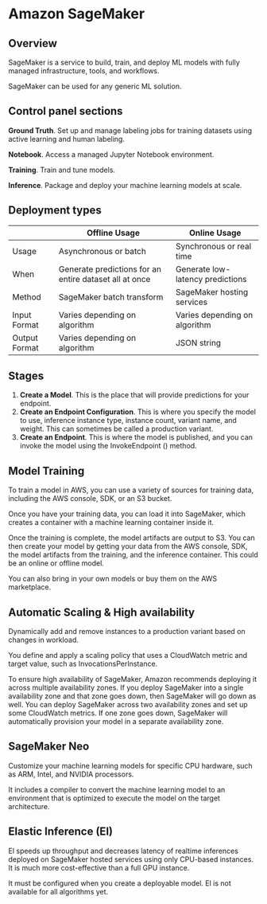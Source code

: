# Amazon SageMaker

## Overview

SageMaker is a service to build, train, and deploy ML models with fully managed infrastructure, tools, and workflows.

SageMaker can be used for any generic ML solution.


## Control panel sections

**Ground Truth**. Set up and manage labeling jobs for training datasets using active learning and human labeling.

**Notebook**. Access a managed Jupyter Notebook environment.

**Training**. Train and tune models.

**Inference**. Package and deploy your machine learning models at scale.


## Deployment types

|  | Offline Usage | Online Usage |
|---|---|---|
| Usage | Asynchronous or batch | Synchronous or real time |
| When | Generate predictions for an entire dataset all at once | Generate low-latency predictions |
| Method | SageMaker batch transform | SageMaker hosting services |
| Input Format | Varies depending on algorithm | Varies depending on algorithm |
| Output Format | Varies depending on algorithm | JSON string |


## Stages

1. **Create a Model**. This is the place that will provide predictions for your endpoint.
1. **Create an Endpoint Configuration**. This is where you specify the model to use, inference instance type, instance count, variant name, and weight. This can sometimes be called a production variant.
1. **Create an Endpoint**. This is where the model is published, and you can invoke the model using the InvokeEndpoint () method.


## Model Training

To train a model in AWS, you can use a variety of sources for training data, including the AWS console, SDK, or an S3 bucket.

Once you have your training data, you can load it into SageMaker, which creates a container with a machine learning container inside it.

Once the training is complete, the model artifacts are output to S3. You can then create your model by getting your data from the AWS console, SDK, the model artifacts from the training, and the inference container. This could be an online or offline model.

You can also bring in your own models or buy them on the AWS marketplace.


## Automatic Scaling & High availability

Dynamically add and remove instances to a production variant based on changes in workload.

You define and apply a scaling policy that uses a CloudWatch metric and target value, such as InvocationsPerInstance.

To ensure high availability of SageMaker, Amazon recommends deploying it across multiple availability zones. If you deploy SageMaker into a single availability zone and that zone goes down, then SageMaker will go down as well. You can deploy SageMaker across two availability zones and set up some CloudWatch metrics. If one zone goes down, SageMaker will automatically provision your model in a separate availability zone.


## SageMaker Neo

Customize your machine learning models for specific CPU hardware, such as ARM, Intel, and NVIDIA processors.

It includes a compiler to convert the machine learning model to an environment that is optimized to execute the model on the target architecture.


## Elastic Inference (El)

El speeds up throughput and decreases latency of realtime inferences deployed on SageMaker hosted services using only CPU-based instances. It is much more cost-effective than a full GPU instance.

It must be configured when you create a deployable model. El is not available for all algorithms yet.